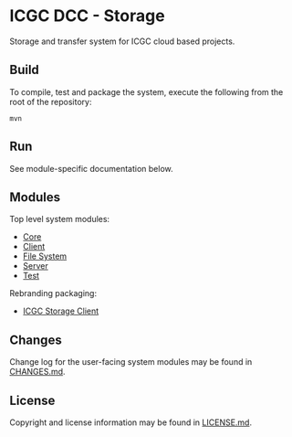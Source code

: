 # ICGC DCC - Storage

Storage and transfer system for ICGC cloud based projects. 

## Build

To compile, test and package the system, execute the following from the root of the repository:

```shell
mvn
```

## Run

See module-specific documentation below.

## Modules
Top level system modules:

- [Core](dcc-storage-core/README.md)
- [Client](dcc-storage-client/README.md)
- [File System](dcc-storage-fs/README.md)
- [Server](dcc-storage-server/README.md)
- [Test](dcc-storage-test/README.md)

Rebranding packaging:

- [ICGC Storage Client](icgc-storage-client/README.md) 

## Changes

Change log for the user-facing system modules may be found in [CHANGES.md](CHANGES.md).

## License

Copyright and license information may be found in [LICENSE.md](LICENSE.md).

